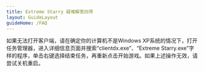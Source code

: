 ```yaml
---
title: Extreme Starry 疑难解答向导
layout: GuideLayout
guideHome: /FAQ
---
```


如果无法打开客户端，请在确定你的计算机不是Windows XP系统的情况下，打开任务管理器，进入详细信息页面并搜索“clientdx.exe”、“Extreme Starry.exe”字样的程序，单击右键选择结束任务，再重新点击开始游戏。如果上述操作无效，请尝试关机重启。
